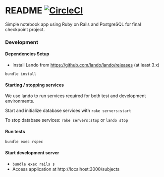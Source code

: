 # README [![CircleCI](https://circleci.com/gh/pulibrary/notebook/tree/main.svg?style=svg)](https://circleci.com/gh/pulibrary/notebook/tree/main)

Simple notebook app using Ruby on Rails and PostgreSQL for final checkpoint project.

### Development

#### Dependencies Setup
* Install Lando from https://github.com/lando/lando/releases (at least 3.x)

`bundle install`

#### Starting / stopping services
We use lando to run services required for both test and development environments.

Start and initialize database services with `rake servers:start`

To stop database services: `rake servers:stop` or `lando stop`

#### Run tests
`bundle exec rspec`

#### Start development server
- `bundle exec rails s`
- Access application at http://localhost:3000/subjects